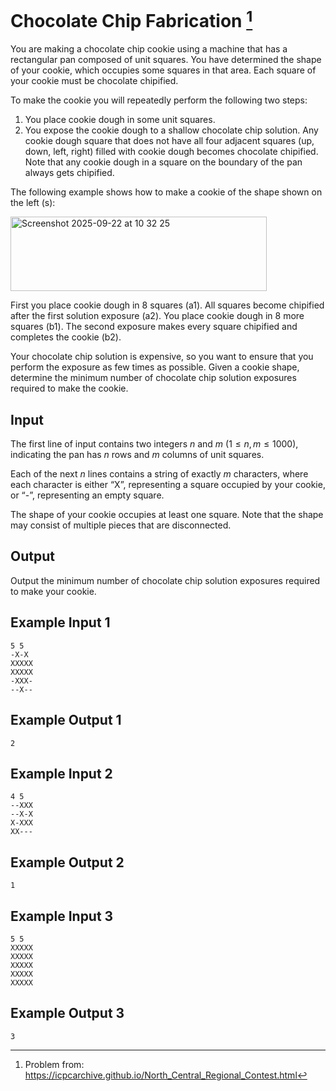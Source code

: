 # Chocolate Chip Fabrication [^chocolate-chip-fabrication]

You are making a chocolate chip cookie using a machine that has a rectangular pan composed of
unit squares. You have determined the shape of your cookie, which occupies some squares in that
area. Each square of your cookie must be chocolate chipified.

To make the cookie you will repeatedly perform the following two steps:
1. You place cookie dough in some unit squares.
2. You expose the cookie dough to a shallow chocolate chip solution. Any cookie dough square
that does not have all four adjacent squares (up, down, left, right) filled with cookie dough
becomes chocolate chipified. Note that any cookie dough in a square on the boundary of the
pan always gets chipified.

The following example shows how to make a cookie of the shape shown on the left (s):

<img width="410" height="119" alt="Screenshot 2025-09-22 at 10 32 25" src="https://github.com/user-attachments/assets/1335817b-c997-43fb-aa8a-90b469fdba6b" />

First you place cookie dough in 8 squares (a1). All squares become chipified after the first solution
exposure (a2). You place cookie dough in 8 more squares (b1). The second exposure makes every
square chipified and completes the cookie (b2).

Your chocolate chip solution is expensive, so you want to ensure that you perform the exposure as
few times as possible. Given a cookie shape, determine the minimum number of chocolate chip
solution exposures required to make the cookie.

## Input

The first line of input contains two integers $n$ and $m$ $(1 ≤ n, m ≤ 1000)$, 
indicating the pan has $n$ rows and $m$ columns of unit squares.

Each of the next $n$ lines contains a string of exactly $m$ characters, where each character is either
“X”, representing a square occupied by your cookie, or “-”, representing an empty square.

The shape of your cookie occupies at least one square. Note that the shape may consist of multiple pieces that are disconnected.

## Output

Output the minimum number of chocolate chip solution exposures required to make your cookie.

## Example Input 1

    5 5
    -X-X
    XXXXX
    XXXXX
    -XXX-
    --X--

## Example Output 1
    2

## Example Input 2
    
    4 5
    --XXX
    --X-X
    X-XXX
    XX---

## Example Output 2
    1

## Example Input 3
    
    5 5
    XXXXX
    XXXXX
    XXXXX
    XXXXX
    XXXXX

## Example Output 3

    3

[^chocolate-chip-fabrication]: Problem from:
    https://icpcarchive.github.io/North_Central_Regional_Contest.html

